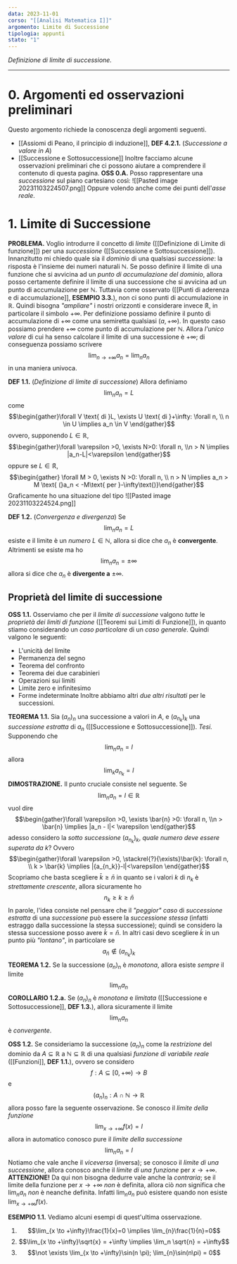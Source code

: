 ```yaml
---
data: 2023-11-01
corso: "[[Analisi Matematica I]]"
argomento: Limite di Successione
tipologia: appunti
stato: "1"
---
```

*Definizione di limite di successione.*
- - -
# 0. Argomenti ed osservazioni preliminari
Questo argomento richiede la conoscenza degli argomenti seguenti.
- [[Assiomi di Peano, il principio di induzione]], **DEF 4.2.1.** (*Successione a valore in A*)
- [[Successione e Sottosuccessione]]
Inoltre facciamo alcune osservazioni preliminari che ci possono aiutare a comprendere il contenuto di questa pagina.
**OSS 0.A.** Posso rappresentare una *successione* sul piano cartesiano così:
![[Pasted image 20231103224507.png]]
Oppure volendo anche come dei punti dell'*asse reale*.
# 1. Limite di Successione
**PROBLEMA.** Voglio introdurre il concetto di *limite* ([[Definizione di Limite di funzione]]) per una *successione* ([[Successione e Sottosuccessione]]). 
Innanzitutto mi chiedo quale sia il *dominio* di una qualsiasi *successione*: la risposta è l'insieme dei numeri naturali $\mathbb{N}$. 
Se posso definire il limite di una funzione che si avvicina ad un *punto di accumulazione del dominio*, allora posso certamente definire il limite di una successione che si avvicina ad un punto di accumulazione per $\mathbb{N}$. Tuttavia come osservato ([[Punti di aderenza e di accumulazione]], **ESEMPIO 3.3.**), non ci sono punti di accumulazione in $\mathbb{R}$.
Quindi bisogna *"ampliare"* i nostri orizzonti e considerare invece $\mathbb{\tilde{R}}$, in particolare il simbolo $+\infty$. Per definizione possiamo definire il punto di accumulazione di $+\infty$ come una semiretta qualsiasi $(a, +\infty)$.
In questo caso possiamo prendere $+\infty$ come punto di accumulazione per $\mathbb{N}$. 
Allora *l'unico valore* di cui ha senso calcolare il limite di una successione è $+\infty$; di conseguenza possiamo scrivere $$\lim_{n \to +\infty} a_n = \lim_{n}a_n$$in una maniera univoca.

**DEF 1.1.** (*Definizione di limite di successione*)
Allora definiamo $$\lim_{n}a_n = L$$come $$\begin{gather}\forall V \text{ di }L, \exists U \text{ di }+\infty: \forall n, \\ n \in U \implies a_n \in V \end{gather}$$ovvero, supponendo $L \in \mathbb{R}$, $$\begin{gather}\forall \varepsilon >0, \exists N>0: \forall n, \\n > N \implies |a_n-L|<\varepsilon \end{gather}$$oppure se $L \in \mathbb{\tilde{R}}$, $$\begin{gather} \forall M > 0, \exists N >0: \forall n, \\ n > N \implies a_n > M \text{ (}a_n < -M\text{ per }-\infty\text{)}\end{gather}$$
Graficamente ho una situazione del tipo
![[Pasted image 20231103224524.png]]

**DEF 1.2.** (*Convergenza e divergenza*)
Se $$\lim_n a_n = L$$esiste e il limite è un *numero* $L \in \mathbb{N}$, allora si dice che $a_n$ è **convergente**.
Altrimenti se esiste ma ho $$\lim_n a_n = \pm \infty$$allora si dice che $a_n$ è **divergente a** $\pm \infty$.

## Proprietà del limite di successione
**OSS 1.1.** Osserviamo che per il *limite di successione* valgono *tutte* le *proprietà dei limiti di funzione* ([[Teoremi sui Limiti di Funzione]]), in quanto stiamo considerando un *caso particolare* di un *caso generale*. 
Quindi valgono le seguenti:
- L'unicità del limite
- Permanenza del segno
- Teorema del confronto
- Teorema dei due carabinieri
- Operazioni sui limiti
- Limite zero e infinitesimo
- Forme indeterminate
Inoltre abbiamo altri *due altri risultati* per le successioni.

**TEOREMA 1.1.**
Sia $(a_n)_n$ una successione a valori in $A$, e $(a_{n_k})_k$ una *successione estratta* di $a_n$ ([[Successione e Sottosuccessione]]).
*Tesi.* Supponendo che $$\lim_n a_n = l$$allora $$\lim_k a_{n_k} = l$$
**DIMOSTRAZIONE.** Il punto cruciale consiste nel seguente.
Se $$\lim_n a_n = l \in \mathbb{R}$$vuol dire $$\begin{gather}\forall \varepsilon >0, \exists \bar{n} >0: \forall n, \\n > \bar{n} \implies |a_n - l|< \varepsilon \end{gather}$$adesso considero la *sotto successione* $(a_{n_k})_k$, *quale numero deve essere superata da* $k$? Ovvero $$\begin{gather}\forall \varepsilon >0, \stackrel{?}{\exists}\bar{k}: \forall n, \\ k > \bar{k} \implies |{a_{n_k}}-l|<\varepsilon \end{gather}$$
Scopriamo che basta scegliere $\bar{k} \geq \bar{n}$ in quanto se i valori $k$ di $n_k$ è *strettamente crescente*, allora sicuramente ho $$n_k \geq k \geq \bar{n}$$
In parole, l'idea consiste nel pensare che il *"peggior" caso* di *successione estratta* di una *successione* può essere la *successione stessa* (infatti estraggo dalla successione la stessa successione); quindi se considero la stessa successione posso avere $\bar{k} = \bar{n}$. In altri casi devo scegliere $\bar{k}$ in un punto più *"lontano"*, in particolare se $${a_\bar{n}} \not \in (a_{n_k})_k$$
**TEOREMA 1.2.**
Se la successione $(a_n)_n$ è *monotona*, allora esiste *sempre* il limite$$\lim_{n}a_n$$
**COROLLARIO 1.2.a.** 
Se $(a_n)_n$ è *monotona* e *limitata* ([[Successione e Sottosuccessione]], **DEF 1.3.**), allora sicuramente il limite $$\lim_{n}a_n$$è *convergente*.

**OSS 1.2.** Se consideriamo la successione $(a_n)_n$ come la *restrizione* del dominio da $A \subseteq \mathbb{R}$ a $\mathbb{N} \subseteq \mathbb{R}$ di una qualsiasi *funzione di variabile reale* ([[Funzioni]], **DEF 1.1.**), ovvero se considero $$f: A\subseteq[0, +\infty) \longrightarrow B$$e $$({a_n})_n: A\cap \mathbb{N} \longrightarrow \mathbb{R}$$allora posso fare la seguente osservazione.
Se conosco il *limite della funzione* $$\lim_{x \to +\infty}f(x) = l$$allora in automatico conosco pure il *limite della successione* $$\lim_{n}a_n = l$$
Notiamo che vale anche il *viceversa* (inversa); se conosco il *limite di una successione*, allora conosco anche il *limite di una funzione* per $x \to +\infty$.
**ATTENZIONE!** Da qui non bisogna dedurre vale anche la *contraria*; se il limite della funzione per $x \to +\infty$ *non* è definita, allora ciò *non* significa che $\lim_n a_n$ *non* è neanche definita. Infatti $\lim_n a_n$ può esistere quando non esiste $\lim_{x \to +\infty}f(x)$.

**ESEMPIO 1.1.** Vediamo alcuni esempi di quest'ultima osservazione.
1. $$\lim_{x \to +\infty}\frac{1}{x}=0 \implies \lim_{n}\frac{1}{n}=0$$
2. $$\lim_{x \to +\infty}\sqrt{x} = +\infty \implies \lim_n \sqrt{n} = +\infty$$
3. $$\not \exists \lim_{x \to +\infty}\sin(n \pi); \lim_{n}\sin(n\pi) = 0$$